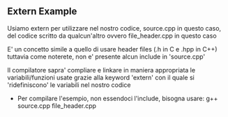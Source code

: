 ## Extern Example

Usiamo extern per utilizzare nel nostro codice, source.cpp in questo caso, del codice scritto da qualcun'altro
ovvero file_header.cpp in questo caso

E' un concetto simile a quello di usare header files (.h in C e .hpp in C++) tuttavia come noterete, non e' presente alcun include in 'source.cpp'

Il compilatore sapra' compliare e linkare in maniera appropriata le variabili/funzioni usate grazie alla keyword 'extern' con il quale si 'ridefiniscono' le variabili nel nostro codice

- Per compilare l'esempio, non essendoci l'include, bisogna usare: g++ source.cpp file_header.cpp
